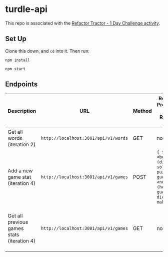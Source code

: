 # turdle-api

This repo is associated with the [Refactor Tractor - 1 Day Challenge activity](https://frontend.turing.edu/projects/module-2/refactor-tractor-1day-turdle.html).

## Set Up

Clone this down, and `cd` into it.  Then run:

`npm install`

`npm start`

## Endpoints

| Description | URL | Method | Required Properties for Request Body | Sample Successful Response |
|----------|-----|--------|---------------------|-----------------|
| Get all words (iteration 2) |`http://localhost:3001/api/v1/words`| GET  | none | An array containing all words |
| Add a new game stat (iteration 4)|`http://localhost:3001/api/v1/games`| POST | `{ solved: <boolean (did they solve the puzzle?)>, guesses: <number (how many guesses did they make?)> }` | `{message: '"Game stats recorded successfully.' }`|
| Get all previous games stats (iteration 4) |`http://localhost:3001/api/v1/games` | GET  | none | An array containing game stats for all previous games (will be empty until you POST)|
